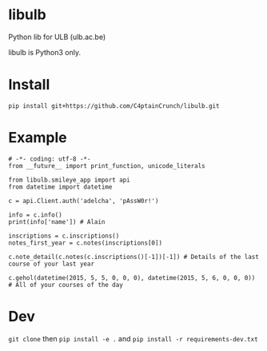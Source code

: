 # libulb
Python lib for ULB (ulb.ac.be)

libulb is Python3 only.

# Install
```
pip install git+https://github.com/C4ptainCrunch/libulb.git
```


# Example
```
# -*- coding: utf-8 -*-
from __future__ import print_function, unicode_literals

from libulb.smileye_app import api
from datetime import datetime

c = api.Client.auth('adelcha', 'pAssW0r!')

info = c.info()
print(info['name']) # Alain

inscriptions = c.inscriptions()
notes_first_year = c.notes(inscriptions[0])

c.note_detail(c.notes(c.inscriptions()[-1])[-1]) # Details of the last course of your last year

c.gehol(datetime(2015, 5, 5, 0, 0, 0), datetime(2015, 5, 6, 0, 0, 0)) # All of your courses of the day

```


# Dev
`git clone` then `pip install -e .` and `pip install -r requirements-dev.txt`
